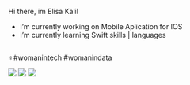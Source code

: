 Hi there, im Elisa Kalil

- I’m currently working on Mobile Aplication for IOS
- I’m currently learning Swift skills | languages
##
♀️#womanintech #womanindata
 
<div> 
  <a href="https://instagram.com/elisakalil_" target="_blank"><img src="https://img.shields.io/badge/-Instagram-%23E4405F?style=for-the-badge&logo=instagram&logoColor=white" target="_blank"></a>
  <a href = "mailto:elisakalilelias@gmail.com"><img src="https://img.shields.io/badge/-Gmail-%23333?style=for-the-badge&logo=gmail&logoColor=white" target="_blank"></a>
  <a href="https://www.linkedin.com/in/elisa-kalil-886524124/" target="_blank"><img src="https://img.shields.io/badge/-LinkedIn-%230077B5?style=for-the-badge&logo=linkedin&logoColor=white" target="_blank"></a> 
 
</div>

